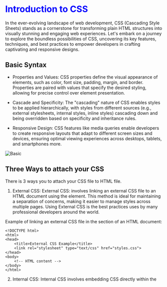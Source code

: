 # Introduction to CSS
In the ever-evolving landscape of web development, CSS (Cascading Style Sheets) stands as a cornerstone for transforming plain HTML structures into visually stunning and engaging web experiences. Let's embark on a journey to explore the boundless possibilities of CSS, uncovering its key features, techniques, and best practices to empower developers in crafting captivating and responsive designs.

## Basic Syntax
- Properties and Values: CSS properties define the visual appearance of elements, such as color, font size, padding, margin, and border. Properties are paired with values that specify the desired styling, allowing for precise control over element presentation.

- Cascade and Specificity: The "cascading" nature of CSS enables styles to be applied hierarchically, with styles from different sources (e.g., external stylesheets, internal styles, inline styles) cascading down and being overridden based on specificity and inheritance rules.

- Responsive Design: CSS features like media queries enable developers to create responsive layouts that adapt to different screen sizes and devices, ensuring optimal viewing experiences across desktops, tablets, and smartphones more.

![Basic](https://www.w3schools.com/css/img_selector.gif)

## Three Ways to attach your CSS 
There is 3 ways you to attach your CSS file to HTML file.

1. External CSS:
External CSS: involves linking an external CSS file to an HTML document using the <link> element. This method is ideal for maintaining a separation of concerns, making it easier to manage styles across multiple pages. Using External CSS is the best practices uses by many professional developers around the world.

Example of linking an external CSS file in the <head> section of an HTML document:
```
<!DOCTYPE html>
<html>
<head>
    <title>External CSS Example</title>
    <link rel="stylesheet" type="text/css" href="styles.css">
</head>
<body>
    <!-- HTML content -->
</body>
</html>
```
2. Internal CSS: Internal CSS involves embedding CSS directly within the <style> element in the <head> section of an HTML document. This method is useful for applying styles specific to a single document.

Example of internal CSS within an HTML document:
```
<!DOCTYPE html>
<html>
<head>
    <title>Internal CSS Example</title>
    <style>
        /* Internal CSS rules */
        body {
            font-family: Arial, sans-serif;
        }
        h1 {
            color: blue;
        }
    </style>
</head>
<body>
    <!-- HTML content -->
</body>
</html>
```
3. Inline CSS: Inline CSS involves applying styles directly to individual HTML elements using the style attribute. This method is typically used for applying quick, specific styles to individual elements.

```
<!DOCTYPE html>
<html>
<head>
    <title>Inline CSS Example</title>
</head>
<body>
    <p style="color: red; font-size: 16px;">This is a paragraph with inline CSS.</p>
    <!-- More HTML content -->
</body>
</html>
```


## Key Features of CSS:

- Selectors: CSS selectors are used to target HTML elements and apply styles to them selectively. Selectors can target elements based on their type, class, ID, attributes, and hierarchical relationships within the document structure.

Element Selector: Selects elements based on their tag name.
```
p {
    color: blue;
}
```
Note: This rule will apply the color blue to all `<p>` elements in the document.

Class Selector: Selects elements based on their class attribute.
```
.highlight {
    background-color: yellow;
}
```
Note: This rule will apply a yellow background color to all elements with the class `highlight`.

ID Selector: Selects a single element based on its ID attribute.
```
#header {
    font-size: 24px;
}
```
Note: This rule will apply a font size of 24 pixels to the element with the ID "`header`".

## What is Specificity?
If there are two or more CSS rules that point to the same element, the selector with the highest specificity value will "win",
and its style declaration will be applied to that HTML element.
Think of specificity as a score/rank that determines which style declaration is ultimately applied to an element.
Every CSS selector has its place in the specificity hierarchy.

There are four categories which define the specificity level of a selector:
- inline
- id
- classes
- elements
![Specificity](https://i.ibb.co/tK2jYKM/CSS-specificity.png)
